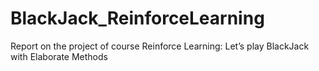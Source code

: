 # BlackJack_ReinforceLearning
Report on the project of course Reinforce Learning: Let’s play BlackJack with Elaborate Methods
